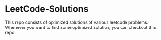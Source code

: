 # LeetCode-Solutions
This repo consists of optimized solutions of various leetcode problems.
Whenever you want to find some optimized solution, you can checkout this repo.
